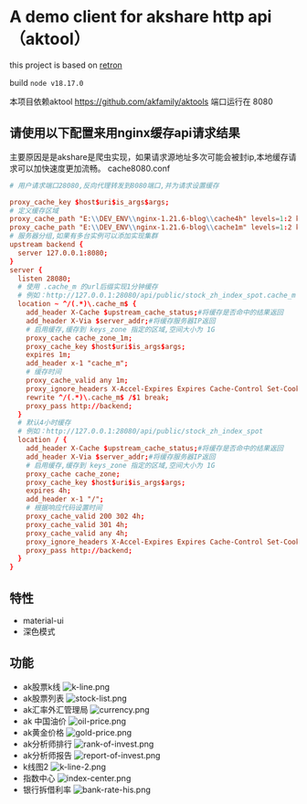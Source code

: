 # A demo client for akshare http api（aktool）

this project is based on [retron](https://github.com/jooy2/retron)

build `node v18.17.0`

本项目依赖aktool https://github.com/akfamily/aktools 端口运行在 8080

## 请使用以下配置来用nginx缓存api请求结果

主要原因是是akshare是爬虫实现，如果请求源地址多次可能会被封ip,本地缓存请求可以加快速度更加流畅。
cache8080.conf

```conf
# 用户请求端口28080,反向代理转发到8080端口,并为请求设置缓存

proxy_cache_key $host$uri$is_args$args;
# 定义缓存区域
proxy_cache_path "E:\\DEV_ENV\\nginx-1.21.6-blog\\cache4h" levels=1:2 keys_zone=cache_zone:256m max_size=2G inactive=4h use_temp_path=off;
proxy_cache_path "E:\\DEV_ENV\\nginx-1.21.6-blog\\cache1m" levels=1:2 keys_zone=cache_zone_1m:256m max_size=2G inactive=1m use_temp_path=off;
# 服务器分组,如果有多台实例可以添加实现集群
upstream backend {
  server 127.0.0.1:8080;
}
server {
  listen 28080;
  # 使用 .cache_m 的url后缀实现1分钟缓存
  # 例如：http://127.0.0.1:28080/api/public/stock_zh_index_spot.cache_m
  location ~ ^/(.*)\.cache_m$ {
    add_header X-Cache $upstream_cache_status;#将缓存是否命中的结果返回
    add_header X-Via $server_addr;#将缓存服务器IP返回
    # 启用缓存,缓存到 keys_zone 指定的区域,空间大小为 1G
    proxy_cache cache_zone_1m;
    proxy_cache_key $host$uri$is_args$args;
    expires 1m;
    add_header x-1 "cache_m";
    # 缓存时间
    proxy_cache_valid any 1m;
    proxy_ignore_headers X-Accel-Expires Expires Cache-Control Set-Cookie;
    rewrite ^/(.*)\.cache_m$ /$1 break;
    proxy_pass http://backend;
  }
  # 默认4小时缓存
  # 例如：http://127.0.0.1:28080/api/public/stock_zh_index_spot
  location / {
    add_header X-Cache $upstream_cache_status;#将缓存是否命中的结果返回
    add_header X-Via $server_addr;#将缓存服务器IP返回
    # 启用缓存,缓存到 keys_zone 指定的区域,空间大小为 1G
    proxy_cache cache_zone;
    proxy_cache_key $host$uri$is_args$args;
    expires 4h;
    add_header x-1 "/";
    # 根据响应代码设置时间
    proxy_cache_valid 200 302 4h;
    proxy_cache_valid 301 4h;
    proxy_cache_valid any 4h;
    proxy_ignore_headers X-Accel-Expires Expires Cache-Control Set-Cookie;
    proxy_pass http://backend;
  }
}
```

## 特性

- material-ui
- 深色模式

## 功能

- ak股票k线
  ![k-line.png](docs%2Fimg%2Fk-line.png)
- ak股票列表
  ![stock-list.png](docs%2Fimg%2Fstock-list.png)
- ak汇率外汇管理局
  ![currency.png](docs%2Fimg%2Fcurrency.png)
- ak 中国油价
  ![oil-price.png](docs%2Fimg%2Foil-price.png)
- ak黄金价格
  ![gold-price.png](docs%2Fimg%2Fgold-price.png)
- ak分析师排行
  ![rank-of-invest.png](docs%2Fimg%2Frank-of-invest.png)
- ak分析师报告
  ![report-of-invest.png](docs%2Fimg%2Freport-of-invest.png)
- k线图2
  ![k-line-2.png](docs%2Fimg%2Fk-line-2.png)
- 指数中心
  ![index-center.png](docs%2Fimg%2Findex-center.png)
- 银行拆借利率
  ![bank-rate-his.png](docs%2Fimg%2Fbank-rate-his.png)
